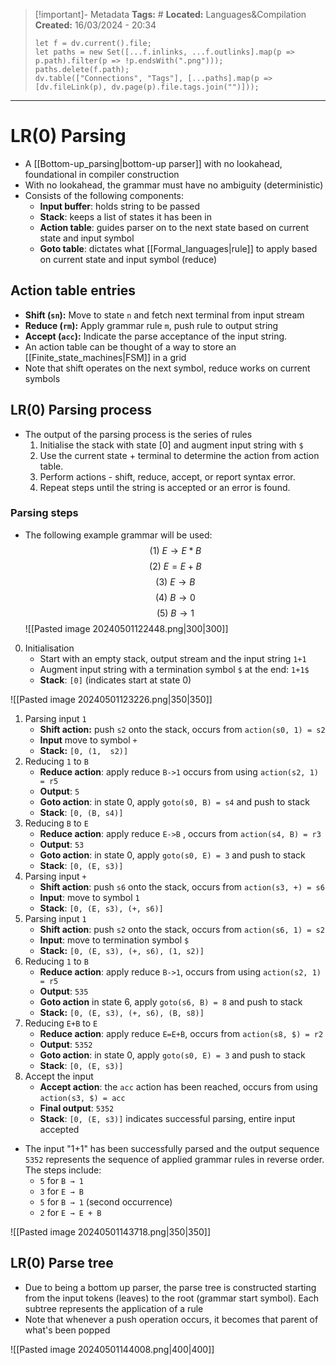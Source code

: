 > [!important]- Metadata
> **Tags:** #
> **Located:** Languages&Compilation
> **Created:** 16/03/2024 - 20:34
> ```dataviewjs
> let f = dv.current().file;
> let paths = new Set([...f.inlinks, ...f.outlinks].map(p => p.path).filter(p => !p.endsWith(".png")));
> paths.delete(f.path);
> dv.table(["Connections", "Tags"], [...paths].map(p => [dv.fileLink(p), dv.page(p).file.tags.join("")]));
> ```

___
# LR(0) Parsing
- A [[Bottom-up_parsing|bottom-up parser]] with no lookahead, foundational in compiler construction
- With no lookahead, the grammar must have no ambiguity (deterministic)
-  Consists of the following components: 
	- **Input buffer**: holds string to be passed
	- **Stack**: keeps a list of states it has been in 
	- **Action table**: guides parser on to the next state based on current state and input symbol
	- **Goto table**: dictates what [[Formal_languages|rule]] to apply based on current state and input symbol (reduce)

## Action table entries
- **Shift (`sn`):** Move to state `n` and fetch next terminal from input stream
- **Reduce (`rm`):** Apply grammar rule `m`, push rule to output string
- **Accept (`acc`):** Indicate the parse acceptance of the input string.
- An action table can be thought of a way to store an [[Finite_state_machines|FSM]] in a grid
- Note that shift operates on the next symbol, reduce works on current symbols

## LR(0) Parsing process
- The output of the parsing process is the series of rules 
	1. Initialise the stack with state [0] and augment input string with `$`
	2. Use the current state + terminal to determine the action from action table.
	3. Perform actions - shift, reduce, accept, or report syntax error.
	4. Repeat steps until the string is accepted or an error is found.
### Parsing steps
- The following example grammar will be used: 
$$(1)\ E\to E*B$$
$$(2) \ E = E+B$$
$$(3) \ E \to B$$
$$(4) \ B \to 0$$
$$(5) \ B \to 1$$
![[Pasted image 20240501122448.png|300|300]]
0. Initialisation 
	- Start with an empty stack, output stream and the input string `1+1`
	- Augment input string with a termination symbol `$` at the end: `1+1$`
	- **Stack**: `[0]` (indicates start at state 0)

![[Pasted image 20240501123226.png|350|350]]
1. Parsing input `1`
	- **Shift action:** push  `s2` onto the stack, occurs from `action(s0, 1) = s2`
	- **Input** move to symbol `+`
	- **Stack:** `[0, (1,  s2)]`
2. Reducing `1` to `B`
	- **Reduce action**: apply reduce `B->1` occurs from using `action(s2, 1) = r5 `
	- **Output**: `5`
	- **Goto action**:  in state 0, apply `goto(s0, B) = s4`  and push to stack
	- **Stack**: `[0, (B, s4)]`
4. Reducing `B` to `E`
    - **Reduce action**: apply reduce `E->B` , occurs from `action(s4, B) = r3`
    - **Output**: `53`
    - **Goto action**: in state 0, apply `goto(s0, E) = 3` and push to stack 
    - **Stack**: `[0, (E, s3)]`
5. Parsing input `+`
    - **Shift action**: push `s6` onto the stack, occurs from `action(s3, +) = s6`
    - **Input**: move to symbol `1`
    - **Stack**: `[0, (E, s3), (+, s6)]`
6. Parsing input `1`
    - **Shift action**: push `s2` onto the stack, occurs from `action(s6, 1) = s2`
    - **Input**: move to termination symbol `$`
    - **Stack:** `[0, (E, s3), (+, s6), (1, s2)]`
7. Reducing `1` to `B`
    - **Reduce action**: apply reduce `B->1`, occurs from using `action(s2, 1) = r5`
    - **Output**: `535`
    - **Goto action** in state 6, apply `goto(s6, B) = 8` and push to stack 
    - **Stack:** `[0, (E, s3), (+, s6), (B, s8)]`
8. Reducing `E+B` to `E`
    - **Reduce action**: apply reduce `E=E+B`, occurs from `action(s8, $) = r2`
    - **Output**: `5352`
    - **Goto action**: in state 0, apply `goto(s0, E) = 3`  and push to stack
    - **Stack**: `[0, (E, s3)]`
9. Accept the input 
    - **Accept action**: the `acc` action has been reached, occurs from using `action(s3, $) = acc`
    - **Final output**: `5352`
    - **Stack**: `[0, (E, s3)]`  indicates successful parsing, entire input accepted

- The input "1+1" has been successfully parsed and the output sequence `5352` represents the sequence of applied grammar rules in reverse order. The steps include:
    -  `5` for `B → 1`
    -  `3` for `E → B`
    -  `5` for `B → 1` (second occurrence)
    -  `2` for `E → E + B`

![[Pasted image 20240501143718.png|350|350]]

## LR(0) Parse tree 
- Due to being a bottom up parser, the parse tree is constructed starting from the input tokens (leaves) to the root (grammar start symbol). Each subtree represents the application of a rule
- Note that whenever a push operation occurs, it becomes that parent of what's been popped

![[Pasted image 20240501144008.png|400|400]]